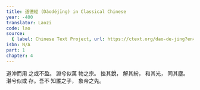 ```yaml
---
title: 道德經 (Dàodéjīng) in Classical Chinese
year: -400
translator: Laozi
code: lao
source:
  { label: Chinese Text Project, url: https://ctext.org/dao-de-jing?en=off }
isbn: N/A
part: 1
chapter: 4
---
```


道沖而用
之或不盈。
淵兮似萬
物之宗。
挫其銳，
解其紛，
和其光，
同其塵。
湛兮似或
存。吾不
知誰之子，
象帝之先。
